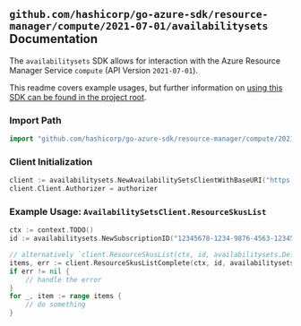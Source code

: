 
## `github.com/hashicorp/go-azure-sdk/resource-manager/compute/2021-07-01/availabilitysets` Documentation

The `availabilitysets` SDK allows for interaction with the Azure Resource Manager Service `compute` (API Version `2021-07-01`).

This readme covers example usages, but further information on [using this SDK can be found in the project root](https://github.com/hashicorp/go-azure-sdk/tree/main/docs).

### Import Path

```go
import "github.com/hashicorp/go-azure-sdk/resource-manager/compute/2021-07-01/availabilitysets"
```


### Client Initialization

```go
client := availabilitysets.NewAvailabilitySetsClientWithBaseURI("https://management.azure.com")
client.Client.Authorizer = authorizer
```


### Example Usage: `AvailabilitySetsClient.ResourceSkusList`

```go
ctx := context.TODO()
id := availabilitysets.NewSubscriptionID("12345678-1234-9876-4563-123456789012")

// alternatively `client.ResourceSkusList(ctx, id, availabilitysets.DefaultResourceSkusListOperationOptions())` can be used to do batched pagination
items, err := client.ResourceSkusListComplete(ctx, id, availabilitysets.DefaultResourceSkusListOperationOptions())
if err != nil {
	// handle the error
}
for _, item := range items {
	// do something
}
```

